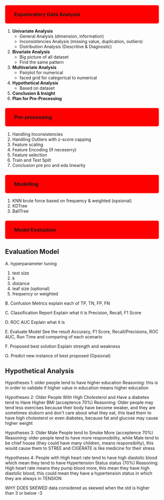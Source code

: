 ### <div style="background-color:red; padding:20px 30px 20px 30px; border-radius:5px">Expoloratory Data Analysis</div>

1. **Univariate Analysis**
   - General Analysis (dimension, information)
   - Inconsistencies Analysis (missing value, duplication, outliers)
   - Distribution Analysis (Descritive & Diagnostic)
2. **Bivariate Analysis**
   - Big picture of all dataset
   - Find the same pattern
3. **Multivariate Analysis**
   - Pairplot for numerical
   - faced grid for categorical to numerical
4. **Hypothetical Analysis**
   - Based on dataset
5. **Conclusion & Insight**
6. **Plan for Pre-Processing**

### <div style="background-color:red; padding:20px 30px 20px 30px; border-radius:5px">Pre-processing</div>

1. Handling Inconsistencies
2. Handling Outliers with z-score capping
4. Feature scaling
3. Feature Encoding (If neceserry)
5. Feature selection
7. Train and Test Split
8. Conclusion pre pro and eda linearity

### <div style="background-color:red; padding:20px 30px 20px 30px; border-radius:5px">Modelling</div>

1. KNN brute force based on frequency & weighted (opsional)
3. KDTree
4. BallTree

### <div style="background-color:red; padding:20px 30px 20px 30px; border-radius:5px">Model Evaluation</div>
## Evaluation Model

A. hyperparameter tuning
1) test size 
2) k 
3) distance
4) leaf size (optional)
5) frequency or weighted

B. Confusion Metrics
explain each of TP, TN, FP, FN

C. Classification Report
Explain what it is Precision, Recall, F1 Score

D. ROC AUC
Explain what it is 

E. Evaluate Model
See the result Accuracy, F1 Score, Recall/Precisions, ROC AUC, Run Time and comparing of each scenario 

F. Proposed best solution
Explain strength and weakness

G. Predict new instance of best proposed (Opsional)


## Hypothetical Analysis 

Hypotheses 1: older people tend to have higher education 
Reasoning: this is in order to validate if higher value in education means higher education

Hypotheses 2: Older People With High Cholesterol and Have a diabetes tend to Have Higher BMI (acceptence 70%)
Reasoning: Older people may tend less exercises because their body have become weaker, and they are sometimes stuborn and don't care about what they eat, this lead them to have high cholesterol or even diabetes, because fat and glucose may cause higher weight 

Hypotheses 3: Older Male People tend to Smoke More (acceptence 70%)
Reasoning: older people tend to have more responsibility, while Male tend to be chief house (they could have many children, means responsibilty), this would cause them to STREE and CIGERATE is like medicine for their stress 

Hypotheses 4: People with High heart rate tend to have high diastolic blood which mean they tend to have Hypertension Status status 
(70%)
Reasoning: High heart rate means they pump blood more, this mean they have high diastolic blood, this could mean they have a hypertension status in which they are always in TENSION

WHY DOES SKEWED data considered as skewed when the std is higher than 3 or below -3